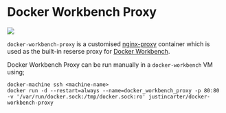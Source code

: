 # Docker Workbench Proxy

[![](https://img.shields.io/docker/pulls/justincarter/docker-workbench-proxy.svg)](https://hub.docker.com/r/justincarter/docker-workbench-proxy 'DockerHub')

`docker-workbench-proxy` is a customised [nginx-proxy](https://hub.docker.com/r/jwilder/nginx-proxy/) container which is used as the built-in reserse proxy for [Docker Workbench](https://github.com/justincarter/docker-workbench).

Docker Workbench Proxy can be run manually in a `docker-workbench` VM using;
```
docker-machine ssh <machine-name>
docker run -d --restart=always --name=docker_workbench_proxy -p 80:80 -v '/var/run/docker.sock:/tmp/docker.sock:ro' justincarter/docker-workbench-proxy
```
